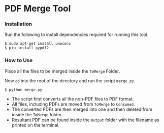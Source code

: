 # PDF Merge Tool

### Installation

Run the following to install dependencies required for running this tool.

```
$ sudo apt-get install unoconv	
$ pip install pypdf2
```

### How to Use

Place all the files to be merged inside the `ToMerge` Folder.

Now `cd` into the root of the directory and run the script `merge.py`.

```
$ python merge.py
```

- The script first converts all the non-PDF files to PDF format.
- All files, including PDFs are moved from `ToMerge` to `Consumed`.
- The converted PDFs are then merged into one and then deleted from inside the `ToMerge` folder.
- Resultant PDF can be found inside the `Output` folder with the filename as printed on the terminal.
